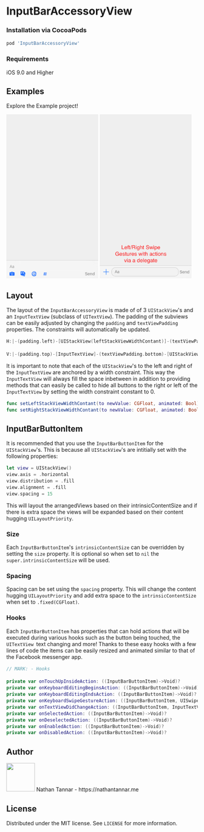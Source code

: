# InputBarAccessoryView

### Installation via CocoaPods

```ruby
pod 'InputBarAccessoryView'
```

### Requirements
iOS 9.0 and Higher

## Examples

Explore the Example project!

<img src="./Screenshots/Slack Keyboard.png" width="242" height="432">  <img src="./Screenshots/Simple Keyboard.png" width="242" height="432">

## Layout

The layout of the `InputBarAccessoryView` is made of of 3 `UIStackView`'s and an `InputTextView` (subclass of `UITextView`). The padding of the subviews can be easily adjusted by changing the `padding` and `textViewPadding` properties. The constraints will automatically be updated.

```swift
H:|-(padding.left)-[UIStackView(leftStackViewWidthContant)]-(textViewPadding.left)-[InputTextView]-(textViewPadding.right)-[UIStackView(rightStackViewWidthContant)]-(padding.right)-|

V:|-(padding.top)-[InputTextView]-(textViewPadding.bottom)-[UIStackView]-(padding.bottom)-|
```

It is important to note that each of the `UIStackView`'s to the left and right of the `InputTextView` are anchored by a width constraint. This way the `InputTextView` will always fill the space inbetween in addition to providing methods that can easily be called to hide all buttons to the right or left of the `InputTextView` by setting the width constraint constant to 0.

```swift
func setLeftStackViewWidthContant(to newValue: CGFloat, animated: Bool)
func setRightStackViewWidthContant(to newValue: CGFloat, animated: Bool)
```

## InputBarButtonItem

It is recommended that you use the `InputBarButtonItem` for the `UIStackView`'s. This is because all `UIStackView`'s are intitially set with the following properties:

```swift
let view = UIStackView()
view.axis = .horizontal
view.distribution = .fill
view.alignment = .fill
view.spacing = 15
```

This will layout the arrangedViews based on their intrinsicContentSize and if there is extra space the views will be expanded based on their content hugging `UILayoutPriority`.

### Size

Each `InputBarButtonItem`'s `intrinsicContentSize` can be overridden by setting the `size` property. It is optional so when set to `nil` the `super.intrinsicContentSize` will be used. 

### Spacing

Spacing can be set using the `spacing` property. This will change the content hugging `UILayoutPriority` and add extra space to the `intrinsicContentSize` when set to `.fixed(CGFloat)`.


### Hooks

Each `InputBarButtonItem` has properties that can hold actions that will be executed during various hooks such as the button being touched, the `UITextView `text changing and more! Thanks to these easy hooks with a few lines of code the items can be easily resized and animated similar to that of the Facebook messenger app.

```swift
// MARK: - Hooks
    
private var onTouchUpInsideAction: ((InputBarButtonItem)->Void)?
private var onKeyboardEditingBeginsAction: ((InputBarButtonItem)->Void)?
private var onKeyboardEditingEndsAction: ((InputBarButtonItem)->Void)?
private var onKeyboardSwipeGestureAction: ((InputBarButtonItem, UISwipeGestureRecognizer)->Void)?
private var onTextViewDidChangeAction: ((InputBarButtonItem, InputTextView)->Void)?
private var onSelectedAction: ((InputBarButtonItem)->Void)?
private var onDeselectedAction: ((InputBarButtonItem)->Void)?
private var onEnabledAction: ((InputBarButtonItem)->Void)?
private var onDisabledAction: ((InputBarButtonItem)->Void)?
```

## Author

<img src="https://github.com/nathantannar4/NTComponents/raw/master/NTComponents/Assets/Nathan.png" width="75" height="75">
Nathan Tannar - https://nathantannar.me

## License

Distributed under the MIT license. See ``LICENSE`` for more information.
